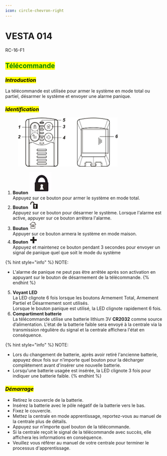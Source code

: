 ```yaml
---
icon: circle-chevron-right
---
```


# VESTA 014

RC-16-F1

## <mark style="color:green;">Télécommande</mark>&#x20;

### _<mark style="background-color:yellow;">Introduction</mark>_

La télécommande est utilisée pour armer le système en mode total ou partiel, désarmer le système et envoyer une alarme panique.



### _<mark style="background-color:yellow;">**Identification**</mark>_

<figure><img src=".gitbook/assets/image (31).png" alt="" width="318"><figcaption></figcaption></figure>

1. **Bouton** <img src=".gitbook/assets/image (32).png" alt="" data-size="line">\
   Appuyez sur ce bouton pour armer le système en mode total.
2. **Bouton** <img src=".gitbook/assets/image (33).png" alt="" data-size="line">\
   Appuyez sur ce bouton pour désarmer le système. Lorsque l'alarme est active, appuyer sur ce bouton arrêtera l'alarme.
3. **Bouton** <img src=".gitbook/assets/image (34).png" alt="" data-size="line">\
   Appuyer sur ce bouton armera le système en mode maison.
4. **Bouton** <img src=".gitbook/assets/image (35).png" alt="" data-size="line">\
   Appuyez et maintenez ce bouton pendant 3 secondes pour envoyer un signal de panique quel que soit le mode du système

{% hint style="info" %}
NOTE:

* L'alarme de panique ne peut pas être arrêtée après son activation en appuyant sur le bouton de désarmement de la télécommande.
{% endhint %}

5. **Voyant LED**\
   La LED clignote 6 fois lorsque les boutons Armement Total, Armement Partiel et Désarmement sont utilisés.\
   Lorsque le bouton panique est utilisé, la LED clignote rapidement 6 fois.
6. **Compartiment batterie**\
   La télécommande utilise une batterie lithium 3V **CR2032** comme source d’alimentation. L'état de la batterie faible sera envoyé à la centrale via la transmission régulière du signal et la centrale affichera l'état en conséquence.

{% hint style="info" %}
NOTE:

* Lors du changement de batterie, après avoir retiré l'ancienne batterie, appuyez deux fois sur n'importe quel bouton pour la décharger complètement avant d'insérer une nouvelle batterie.
* Lorsqu'une batterie usagée est insérée, la LED clignote 3 fois pour indiquer une batterie faible.
{% endhint %}



### _<mark style="background-color:yellow;">**Démarrage**</mark>_

* Retirez le couvercle de la batterie.
* Insérez la batterie avec le pôle négatif de la batterie vers le bas.
* Fixez le couvercle.
* Mettez la centrale en mode apprentissage, reportez-vous au manuel de la centrale plus de détails.
* Appuyez sur n’importe quel bouton de la télécommande.
* Si la centrale reçoit le signal de la télécommande avec succès, elle affichera les informations en conséquence.
* Veuillez vous référer au manuel de votre centrale pour terminer le processus d'apprentissage.
